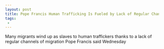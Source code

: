 ```yaml
---
layout: post
title: Pope Francis Human Trafficking Is Fueled by Lack of Regular Channels for Migration
tags:
 -
---
```

Many migrants wind up as slaves to human traffickers thanks to a lack of regular channels of migration Pope Francis said Wednesday
